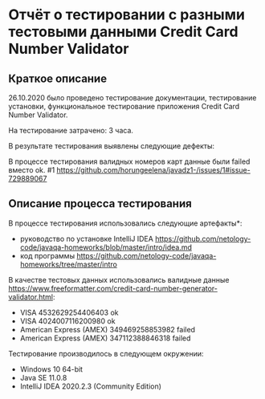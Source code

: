 # Отчёт о тестировании с разными тестовыми данными Credit Card Number Validator

## Краткое описание

26.10.2020 было проведено тестирование документации, тестирование установки, функциональное тестирование приложения Credit Card Number Validator.

На тестирование затрачено: 3 часа.

В результате тестирования выявлены следующие дефекты: 

В процессе тестирования валидных номеров карт данные были failed вместо ok. #1
https://github.com/horungeelena/javadz1-/issues/1#issue-729889067

## Описание процесса тестирования

В процессе тестирования использовались следующие артефакты*:
* руководство по установке IntelliJ IDEA https://github.com/netology-code/javaqa-homeworks/blob/master/intro/idea.md
* код программы https://github.com/netology-code/javaqa-homeworks/tree/master/intro


В качестве тестовых данных использовались валидные данные https://www.freeformatter.com/credit-card-number-generator-validator.html:
*  VISA 4532629254406403 ok
*  VISA 4024007116200980 ok
*  American Express (AMEX) 349469258853982 failed
*  American Express (AMEX) 347112388846318 failed

Тестирование производилось в следующем окружении:
* Windows 10 64-bit
* Java SE 11.0.8
* IntelliJ IDEA 2020.2.3 (Community Edition)